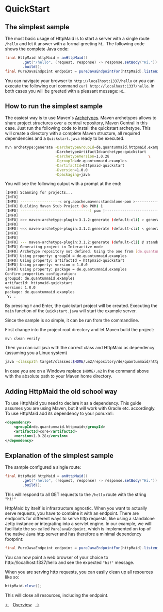 # QuickStart

## The simplest sample
The most basic usage of HttpMaid is to start a server with a single route `/hello` 
and let it answer with a formal greeting `hi.`
The following code shows the complete Java code:
<!---[CodeSnippet] (quickstart)-->
```java
final HttpMaid httpMaid = anHttpMaid()
        .get("/hello", (request, response) -> response.setBody("Hi."))
        .build();
final PureJavaEndpoint endpoint = pureJavaEndpointFor(httpMaid).listeningOnThePort(1337);
```
You can navigate your browser to `http://localhost:1337/hello` 
or you can execute the following curl command `curl http://localhost:1337/hello`.
In both cases you will be greeted with a pleasant message: `Hi.`

## How to run the simplest sample
The easiest way is to use Maven's 
[Archetypes](https://maven.apache.org/guides/introduction/introduction-to-archetypes.html).
Maven archetypes allows to share project structures over a central repository, Maven Central
in this case. Just run the following code to install the quickstart archetype. This will
create a directory with a complete Maven structure, all required dependencies and 
a `Quickstart.java` ready to be executed.

```bash
mvn archetype:generate -DarchetypeGroupId=de.quantummaid.httpmaid.examples  \ 
                       -DarchetypeArtifactId=archetype-quickstart           \
                       -DarchetypeVersion=1.0.28                  \
                       -DgroupId=de.quantummaid.examples                    \
                       -DartifactId=httpmaid-quickstart                     \
                       -Dversion=1.0.0                                      \
                       -Dpackaging=java                                     \
 ```

You will see the following output with a prompt at the end:

```bash
[INFO] Scanning for projects...
[INFO] 
[INFO] ------------------< org.apache.maven:standalone-pom >-------------------
[INFO] Building Maven Stub Project (No POM) 1
[INFO] --------------------------------[ pom ]---------------------------------
[INFO] 
[INFO] >>> maven-archetype-plugin:3.1.2:generate (default-cli) > generate-sources @ standalone-pom >>>
[INFO] 
[INFO] <<< maven-archetype-plugin:3.1.2:generate (default-cli) < generate-sources @ standalone-pom <<<
[INFO] 
[INFO] 
[INFO] --- maven-archetype-plugin:3.1.2:generate (default-cli) @ standalone-pom ---
[INFO] Generating project in Interactive mode
[INFO] Archetype repository not defined. Using the one from [de.quantummaid.httpmaid.examples:archetype-quickstart:1.0.28] found in catalog local
[INFO] Using property: groupId = de.quantummaid.examples
[INFO] Using property: artifactId = httpmaid-quickstart
[INFO] Using property: version = 1.0.0
[INFO] Using property: package = de.quantummaid.examples
Confirm properties configuration:
groupId: de.quantummaid.examples
artifactId: httpmaid-quickstart
version: 1.0.0
package: de.quantummaid.examples
 Y: : 
```
By pressing `Y` and Enter, the quickstart project will be created.
Executing the `main` function of the `Quickstart.java` will start the example server.

Since the sample is so simple, it can be run from the commandline.

First change into the project root directory and let Maven build the project:

```
mvn clean verify
```

Then you can call java with the correct class and HttpMaid as dependency 
(assuming you a Linux system)
```bash
java -classpath target/classes:$HOME/.m2/repository/de/quantummaid/httpmaid/core/1.0.28/core-1.0.28.jar de.quantummaid.examples.QuickStart
```
In case you are on a Windows replace `$HOME/.m2` in the command above with the absolute path to your Maven
home directory. 


## Adding HttpMaid the old school way
To use HttpMaid you need to declare it as a dependency.
This guide assumes you are using Maven, but it will work with Gradle etc. accordingly.
To use HttpMaid add its dependency to your pom.xml:
```xml
<dependency>
    <groupId>de.quantummaid.httpmaid</groupId>
    <artifactId>core</artifactId>
    <version>1.0.28</version>
</dependency>
```

## Explanation of the simplest sample
The sample configured a single route:
<!---[CodeSnippet] (quickstartPart1)-->
```java
final HttpMaid httpMaid = anHttpMaid()
        .get("/hello", (request, response) -> response.setBody("Hi."))
        .build();
```

This will respond to all GET requests to the `/hello` route with the string `"hi!"`


HttpMaid by itself is infrastructure agnostic. When you want to actually serve
requests, you have to combine it with an endpoint. There are endpoints for
different ways to serve http requests, like using a standalone Jetty instance
or integrating into a servlet engine. In our example, we will facilitate the
so-called `PureJavaEndpoint`, which is implemented on top of the native Java http
server and has therefore a minimal dependency footprint:
<!---[CodeSnippet] (quickstartPart2)-->
```java
final PureJavaEndpoint endpoint = pureJavaEndpointFor(httpMaid).listeningOnThePort(1337);
```

You can now point a web browser of your choice to http://localhost:1337/hello and
see the expected `"hi!"` message.

When you are serving http requests, you can easily clean up all resources like so:
<!---[CodeSnippet] (quickstartPart3)-->
```java
httpMaid.close();
```

This will close all resources, including the endpoint.

<!---[Nav]-->
[&larr;](01_Introduction.md)&nbsp;&nbsp;&nbsp;[Overview](../README.md)&nbsp;&nbsp;&nbsp;[&rarr;](03_Routing.md)

